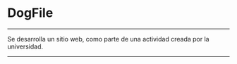 # DogFile
---

Se desarrolla un sitio web, como parte de una actividad creada por la universidad. 

---

